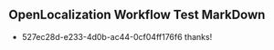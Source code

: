 ## OpenLocalization Workflow Test MarkDown
* 527ec28d-e233-4d0b-ac44-0cf04ff176f6 thanks!

<!--HONumber=Aug16_HO1-->


